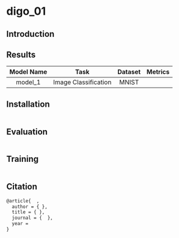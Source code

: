 <!-- This default README contains the information filled in before. And you can modify the content and write in the language you prefer. -->

# digo_01

## Introduction

<!-- Here you can describe algorithm, the characteristics of your models, the task they solve, etc. -->

## Results 

|                Model Name                |                   Task                   |       Dataset      |             Metrics            |                                                                                                                     
| :--------------------------------------: | :--------------------------------------: | :----------------: | :----------------------------- | 
|model_1|Image Classification|MNIST||
   


## Installation
<!-- Here you can describe how to use the algorithm and build the environment. -->
```bash

```

## Evaluation
<!-- Here you can describe how to evaluate the models. -->
```bash

```

## Training
<!-- Here you can describe how to train the models. -->
```bash

```

## Citation

```latex
@article{  ,
  author = { },
  title = { },
  journal = {  },
  year = 
}
```